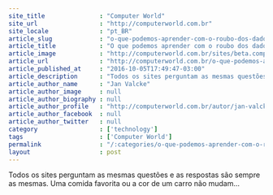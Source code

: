 ```yaml
---
site_title               : "Computer World"
site_url                 : "http://computerworld.com.br"
site_locale              : "pt_BR"
article_slug             : "o-que-podemos-aprender-com-o-roubo-dos-dados-do-yahoo"
article_title            : "O que podemos aprender com o roubo dos dados do Yahoo"
article_image            : "http://computerworld.com.br/sites/beta.computerworld.com.br/files/news_articles/yahoo_predio_close.jpg"
article_url              : "http://computerworld.com.br/o-que-podemos-aprender-com-o-roubo-dos-dados-do-yahoo"
article_published_at     : "2016-10-05T17:49:47-03:00"
article_description      : "Todos os sites perguntam as mesmas questões e as respostas são sempre as mesmas. Uma comida favorita ou a cor de um carro não mudam..."
article_author_name      : "Jan Valcke"
article_author_image     : null
article_author_biography : null
article_author_profile   : "http://computerworld.com.br/autor/jan-valcke"
article_author_facebook  : null
article_author_twitter   : null
category                 : ['technology']
tags                     : ['Computer World']
permalink                : "/:categories/o-que-podemos-aprender-com-o-roubo-dos-dados-do-yahoo/"
layout                   : post
---
```


Todos os sites perguntam as mesmas questões e as respostas são sempre as mesmas. Uma comida favorita ou a cor de um carro não mudam...
